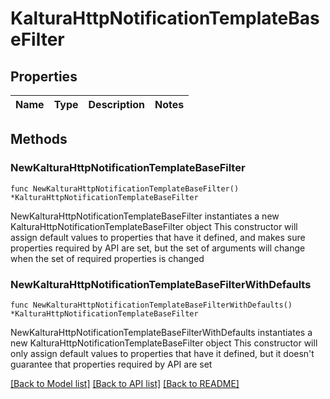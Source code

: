 # KalturaHttpNotificationTemplateBaseFilter

## Properties

Name | Type | Description | Notes
------------ | ------------- | ------------- | -------------

## Methods

### NewKalturaHttpNotificationTemplateBaseFilter

`func NewKalturaHttpNotificationTemplateBaseFilter() *KalturaHttpNotificationTemplateBaseFilter`

NewKalturaHttpNotificationTemplateBaseFilter instantiates a new KalturaHttpNotificationTemplateBaseFilter object
This constructor will assign default values to properties that have it defined,
and makes sure properties required by API are set, but the set of arguments
will change when the set of required properties is changed

### NewKalturaHttpNotificationTemplateBaseFilterWithDefaults

`func NewKalturaHttpNotificationTemplateBaseFilterWithDefaults() *KalturaHttpNotificationTemplateBaseFilter`

NewKalturaHttpNotificationTemplateBaseFilterWithDefaults instantiates a new KalturaHttpNotificationTemplateBaseFilter object
This constructor will only assign default values to properties that have it defined,
but it doesn't guarantee that properties required by API are set


[[Back to Model list]](../README.md#documentation-for-models) [[Back to API list]](../README.md#documentation-for-api-endpoints) [[Back to README]](../README.md)


